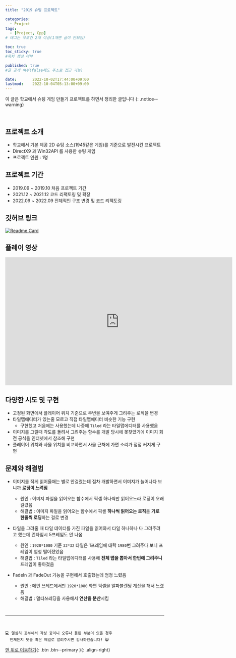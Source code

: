 ```yaml
---
title: "2019 슈팅 프로젝트" 

categories:
  - Project
tags:
  - [Project, Cpp]
# 태그는 무조건 2개 이상(1개면 글이 안보임)

toc: true
toc_sticky: true
#목차 생성 여부

published: true
#글 공개 여부(false해도 주소로 접근 가능)

date:       2022-10-02T17:44:00+09:00
lastmod:    2022-10-04T05:13:00+09:00
---
```


이 글은 학교에서 슈팅 게임 만들기 프로젝트를 하면서 정리한 글입니다
{: .notice--warning}

<br>

## 프로젝트 소개

- 학교에서 기본 제공 2D 슈팅 소스(1945같은 게임)를 기준으로 발전시킨 프로젝트
- DirectX9 과 Win32API 를 사용한 슈팅 게임
- 프로젝트 인원 : 1명

## 프로젝트 기간

- 2019.09 ~ 2019.10 처음 프로젝트 기간
- 2021.12 ~ 2021.12 코드 리팩토링 및 확장
- 2022.09 ~ 2022.09 전체적인 구조 변경 및 코드 리팩토링

## 깃허브 링크

[![Readme Card](https://github-readme-stats.vercel.app/api/pin/?username=reoul&repo=ShootingProject)](https://github.com/reoul/ShootingProject)

## 플레이 영상

<iframe width="720" height="405" src="https://www.youtube.com/embed/WfoJj2R4Fv0" title="타이탄 소울 모작 플레이 영상" frameborder="0" allow="accelerometer; autoplay; clipboard-write; encrypted-media; gyroscope; picture-in-picture" allowfullscreen></iframe>

## 다양한 시도 및 구현

- 고정된 화면에서 플레이어 위치 기준으로 주변을 보여주게 그려주는 로직을 변경
- 타일맵에디터가 있는줄 모르고 직접 타일맵에디터 비슷한 기능 구현
  - 구현했고 처음에는 사용했는데 나중에 `Tiled` 라는 타일맵에디터를 사용했음
- 이미지를 그릴때 각도를 돌려서 그려주는 함수를 개발 당시에 못찾았기에 이미지 회전 공식을 인터넷에서 참조해 구현
- 플레이어 위치와 사물 위치를 비교하면서 사물 근처에 가면 소리가 점점 커지게 구현

## 문제와 해결법

- 이미지를 적게 읽어올때는 별로 안걸렸는데 점차 개발하면서 이미지가 늘어나다 보니까 **로딩이 느려짐**
  - 원인 : 이미지 파일을 읽어오는 함수에서 픽셀 하나씩만 읽어오느라 로딩이 오래 걸렸음
  - 해결법 : 이미지 파일을 읽어오는 함수에서 픽셀 **하나씩 읽어오는 로직**을 **가로 한줄씩 로딩**하는 걸로 변경

- 타일을 그려줄 때 타일 데이터를 가진 파일을 읽어와서 타일 하나하나 다 그려주려고 했는데 런타임시 5프레임도 안 나옴
  - 원인 : `1920*1080` 기준 `32*32` 타일은 1프레임에 대략 `1980`번 그려주다 보니 프레임이 엄청 떨어졌었음
  - 해결법 : `Tiled` 라는 타일맵에디터를 사용해 **전체 맵을 뽑아서 한번에 그려주니** 프레임이 좋아졌음

- FadeIn 과 FadeOut 기능을 구현해서 호출했는데 엄청 느렸음
  - 원인 : 메인 쓰레드에서만 `1920*1080` 화면 픽셀을 알파블렌딩 계산을 해서 느렸음
  - 해결법 : 멀티쓰레딩을 사용해서 **연산을 분산**시킴

<br>

***
<br>

    💻 열심히 공부해서 작성 중이니 오류나 틀린 부분이 있을 경우 
      언제든지 댓글 혹은 메일로 알려주시면 감사하겠습니다! 😸

[맨 위로 이동하기](#){: .btn .btn--primary }{: .align-right}